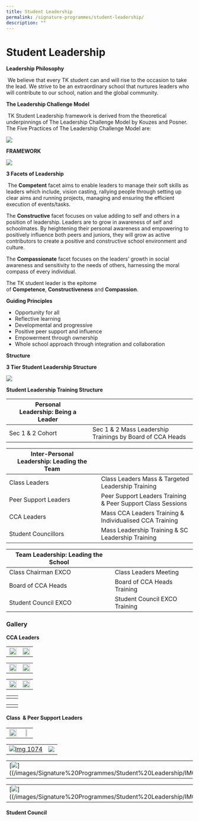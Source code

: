```yaml
---
title: Student Leadership
permalink: /signature-programmes/student-leadership/
description: ""
---
```

# Student Leadership

**Leadership Philosophy**

 We believe that every TK student can and will rise to the occasion to take the lead. We strive to be an extraordinary school that nurtures leaders who will contribute to our school, nation and the global community.

**The Leadership Challenge Model**

 TK Student Leadership framework is derived from the theoretical underpinnings of The Leadership Challenge Model by Kouzes and Posner. The Five Practices of The Leadership Challenge Model are:

![](/images/Signature%20Programmes/Student%20Leadership/leadership-challenge-model.jpg)

**FRAMEWORK**

![](/images/Signature%20Programmes/Student%20Leadership/framework.png)

**3 Facets of Leadership**

 The **Competent** facet aims to enable leaders to manage their soft skills as leaders which include, vision casting, rallying people through setting up clear aims and running projects, managing and ensuring the efficient execution of events/tasks.

The **Constructive** facet focuses on value adding to self and others in a position of leadership. Leaders are to grow in awareness of self and schoolmates. By heightening their personal awareness and empowering to positively influence both peers and juniors, they will grow as active contributors to create a positive and constructive school environment and culture.

The **Compassionate** facet focuses on the leaders’ growth in social awareness and sensitivity to the needs of others, harnessing the moral compass of every individual.

The TK student leader is the epitome of **Competence**, **Constructiveness** and **Compassion**.

**Guiding Principles**

*   Opportunity for all
*   Reflective learning
*   Developmental and progressive
*   Positive peer support and influence
*   Empowerment through ownership
*   Whole school approach through integration and collaboration

**Structure**

**3 Tier Student Leadership Structure**

![](/images/Signature%20Programmes/Student%20Leadership/3-tier-Student-Leadership-Structure.png)

**Student Leadership Training Structure**

| Personal Leadership: **Being a Leader**  |   |
|---|---|
|  Sec 1 & 2 Cohort | Sec 1 & 2 Mass Leadership Trainings by Board of CCA Heads  |

|  Inter-Personal Leadership: **Leading the Team**                    |                                                             |
|----------------------|-------------------------------------------------------------|
| Class Leaders        | Class Leaders Mass & Targeted Leadership Training           |
| Peer Support Leaders | Peer Support Leaders Training & Peer Support Class Sessions |
| CCA Leaders          | Mass CCA Leaders Training & Individualised CCA Training     |
| Student Councillors  | Mass Leadership Training & SC Leadership Training           |

|  Team Leadership: **Leading the School**           |                               |
|----------------------|-------------------------------|
| Class Chairman EXCO  | Class Leaders Meeting         |
| Board of CCA Heads   | Board of CCA Heads Training   |
| Student Council EXCO | Student Council EXCO Training |

### **Gallery** 

**CCA Leaders**

|   |   |
|---|---|
| <a href="/images/Signature%20Programmes/Student%20Leadership/366-e1595236863306.jpg"> <img src="/images/Signature%20Programmes/Student%20Leadership/366-e1595236863306.jpg" style="width:100%"></a>  | <a href="/images/Signature%20Programmes/Student%20Leadership/IMG_2346.jpg"> <img src="/images/Signature%20Programmes/Student%20Leadership/IMG_2346.jpg" style="width:100%"></a>  |


|   |   |
|---|---|
| <a href="/images/Signature%20Programmes/Student%20Leadership/IMG_2473.jpg"> <img src="/images/Signature%20Programmes/Student%20Leadership/IMG_2473.jpg" style="width:100%"></a>  | <a href="/images/Signature%20Programmes/Student%20Leadership/IMG_2427.jpg"> <img src="/images/Signature%20Programmes/Student%20Leadership/IMG_2427.jpg" style="width:100%"></a>  |


|   |   |
|---|---|
| <a href="/images/Signature%20Programmes/Student%20Leadership/IMG_0929.jpg"> <img src="/images/Signature%20Programmes/Student%20Leadership/IMG_0929.jpg" style="width:100%"></a>  | <a href="/images/Signature%20Programmes/Student%20Leadership/IMG_0925.jpg"> <img src="/images/Signature%20Programmes/Student%20Leadership/IMG_0925.jpg" style="width:100%"></a>  |

|   |   |
|---|---|
|   |   |

|   |   |
|---|---|
|   |   |

  

#### Class  & Peer Support Leaders

|   |   |
|:---:|:---:|
| <a href="/images/Signature%20Programmes/Student%20Leadership/2C.jpeg"> <img src="/images/Signature%20Programmes/Student%20Leadership/2C.jpeg" style="width:100%"></a>  | <a href="/images/Signature%20Programmes/Student%20Leadership/IMG_0883.jpg"> <img src="/images/Signature%20Programmes/Student%20Leadership/IMG_0883.jpg" style="width:45%"></a>  |

 |   |   |
|---|---|
| [![Img 1074](/images/Signature%20Programmes/Student%20Leadership/IMG_1074.jpg)](/images/Signature%20Programmes/Student%20Leadership/IMG_1074.jpg) | [![](/images/Signature%20Programmes/Student%20Leadership/IMG_2353.jpg)](/images/Signature%20Programmes/Student%20Leadership/IMG_2353.jpg)  | 

 |   |   |
|---|---|
| [![](/images/Signature%20Programmes/Student%20Leadership/IMG_2371.jpg)]((/images/Signature%20Programmes/Student%20Leadership/IMG_2371.jpg) | [![](/images/Signature%20Programmes/Student%20Leadership/IMG_2392.jpg)](/images/Signature%20Programmes/Student%20Leadership/IMG_2392.jpg)  | 
  
 |   |   |
|---|---|
| [![](/images/Signature%20Programmes/Student%20Leadership/IMG_2396.jpg)]((/images/Signature%20Programmes/Student%20Leadership/IMG_2396.jpg) |  | 

  

#### Student Council